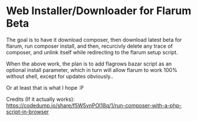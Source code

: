 # Web Installer/Downloader for Flarum Beta

The goal is to have it download composer, then download latest beta for flarum, run composer install, and then, recurcivly delete any trace of composer, and unlink itself while redirecting to the flarum setup script.

When the above work, the plan is to add flagrows bazar script as an optional install parameter, which in turn will allow flarum to work 100% without shell, except for updates obviously..

Or at least that is what I hope :P 


Credits (If it actually works): 
https://codedump.io/share/f5W5vnPOI18q/1/run-composer-with-a-php-script-in-browser
